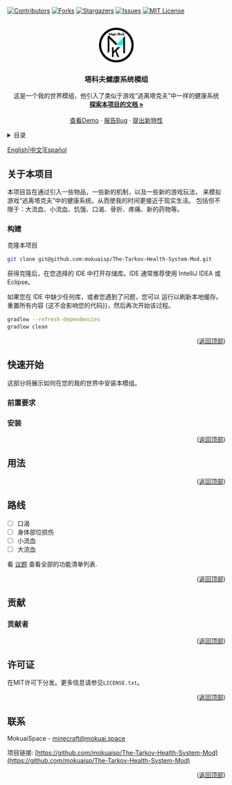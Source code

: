 <!-- PROJECT SHIELDS -->
<a id="readme-top"></a>

[![Contributors][contributors-shield]][contributors-url]
[![Forks][forks-shield]][forks-url]
[![Stargazers][stars-shield]][stars-url]
[![Issues][issues-shield]][issues-url]
[![MIT License][license-shield]][license-url]

<!-- PROJECT LOGO -->
<br />
<div align="center">
  <a href="https://github.com/mokuaisp/The-Tarkov-Health-System-Mod/">
    <img src="images/logo.png" alt="Logo" width="80" height="80">
  </a>

<h3 align="center">塔科夫健康系统模组</h3>

  <p align="center">
    这是一个我的世界模组，他引入了类似于游戏“逃离塔克夫”中一样的健康系统
    <br />
    <a href="https://github.com/mokuaisp/The-Tarkov-Health-System-Mod"><strong>探索本项目的文档 »</strong></a>
    <br />
    <br />
    <a href="https://github.com/mokuaisp/The-Tarkov-Health-System-Mod">查看Demo</a>
    ·
    <a href="https://github.com/mokuaisp/The-Tarkov-Health-System-Mod/issues/new?labels=bug&template=bug-report---.md">报告Bug</a>
    ·
    <a href="https://github.com/mokuaisp/The-Tarkov-Health-System-Mod/issues/new?labels=enhancement&template=feature-request---.md">提出新特性</a>
  </p>
</div>



<!-- TABLE OF CONTENTS -->
<details>
  <summary>目录</summary>
  <ol>
    <li>
      <a href="#关于本项目">关于本项目</a>
      <ul>
        <li><a href="#构建">构建</a></li>
      </ul>
    </li>
    <li>
      <a href="#快速开始">快速开始</a>
      <ul>
        <li><a href="#前置要求">前置要求</a></li>
        <li><a href="#安装">安装</a></li>
      </ul>
    </li>
    <li><a href="#用法">用法</a></li>
    <li><a href="#路线">路线</a></li>
    <li><a href="#贡献">贡献</a></li>
    <li><a href="#许可证">许可证</a></li>
    <li><a href="#联系">联系</a></li>
  </ol>
</details>

[English](./README.md)|[中文](./i18n/zh/README.md)|[Español](./i18n/es/README.md)

<!-- 关于本项目 -->
## 关于本项目

本项目旨在通过引入一些物品，一些新的机制，以及一些新的游戏玩法，
来模拟游戏“逃离塔克夫”中的健康系统。从而使我的时间更接近于现实生活。
包括但不限于：大流血、小流血、饥饿、口渴、骨折、疼痛、新的药物等。


### 构建
克隆本项目
```bash
git clone git@github.com:mokuaisp/The-Tarkov-Health-System-Mod.git
```
获得克隆后，在您选择的 IDE 中打开存储库。IDE 通常推荐使用 IntelliJ IDEA 或 Eclipse。

如果您在 IDE 中缺少任何库，或者您遇到了问题，您可以 运行以刷新本地缓存。 重置所有内容 {这不会影响您的代码}}，然后再次开始该过程。
```bash
gradlew --refresh-dependencies
gradlew clean
```

<p align="right">(<a href="#readme-top">返回顶部</a>)</p>

<!-- 快速开始 -->
## 快速开始

这部分将展示如何在您的我的世界中安装本模组。



### 前置要求



### 安装

<p align="right">(<a href="#readme-top">返回顶部</a>)</p>

<!-- 用法 -->
## 用法

<p align="right">(<a href="#readme-top">返回顶部</a>)</p>

<!-- 路线 -->
## 路线
- [ ] 口渴
- [ ] 身体部位损伤
- [ ] 小流血
- [ ] 大流血

看 [议题](https://github.com/mokuaisp/The-Tarkov-Health-System-Mod/issues) 查看全部的功能清单列表.

<p align="right">(<a href="#readme-top">返回顶部</a>)</p>

<!-- 贡献 -->
## 贡献

### 贡献者



<p align="right">(<a href="#readme-top">返回顶部</a>)</p>

<!-- 许可证 -->
## 许可证

在MIT许可下分发。更多信息请参见`LICENSE.txt`。

<p align="right">(<a href="#readme-top">返回顶部</a>)</p>



<!-- 联系 -->
## 联系

MokuaiSpace - minecraft@mokuai.space

项目链接: [https://github.com/mokuaisp/The-Tarkov-Health-System-Mod](https://github.com/mokuaisp/The-Tarkov-Health-System-Mod)

<p align="right">(<a href="#readme-top">返回顶部</a>)</p>






<!-- MARKDOWN LINKS & IMAGES -->
<!-- https://www.markdownguide.org/basic-syntax/#reference-style-links -->
[your-project-path]:mokuaisp/The-Tarkov-Health-System-Mod
[contributors-shield]: https://img.shields.io/github/contributors/mokuaisp/The-Tarkov-Health-System-Mod.svg?style=flat-square
[contributors-url]: https://github.com/mokuaisp/The-Tarkov-Health-System-Mod/graphs/contributors
[forks-shield]: https://img.shields.io/github/forks/mokuaisp/The-Tarkov-Health-System-Mod.svg?style=flat-square
[forks-url]: https://github.com/mokuaisp/The-Tarkov-Health-System-Mod/network/members
[stars-shield]: https://img.shields.io/github/stars/mokuaisp/The-Tarkov-Health-System-Mod.svg?style=flat-square
[stars-url]: https://github.com/mokuaisp/The-Tarkov-Health-System-Mod/stargazers
[issues-shield]: https://img.shields.io/github/issues/mokuaisp/The-Tarkov-Health-System-Mod.svg?style=flat-square
[issues-url]: https://img.shields.io/github/issues/mokuaisp/The-Tarkov-Health-System-Mod.svg
[license-shield]: https://img.shields.io/github/license/mokuaisp/The-Tarkov-Health-System-Mod.svg?style=flat-square
[license-url]: https://github.com/mokuaisp/The-Tarkov-Health-System-Mod/blob/master/LICENSE


